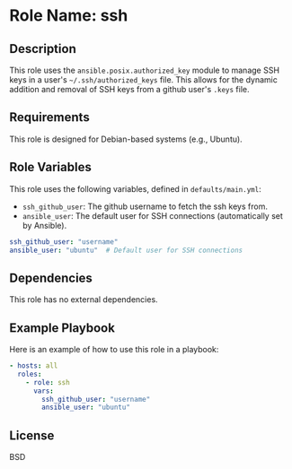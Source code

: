# Role Name: ssh

## Description

This role uses the `ansible.posix.authorized_key` module to manage SSH keys in a user's `~/.ssh/authorized_keys` file. This allows for the dynamic addition and removal of SSH keys from a github user's `.keys` file.

## Requirements

This role is designed for Debian-based systems (e.g., Ubuntu).

## Role Variables

This role uses the following variables, defined in `defaults/main.yml`:

- `ssh_github_user`: The github username to fetch the ssh keys from.
- `ansible_user`: The default user for SSH connections (automatically set by Ansible).

```yaml
ssh_github_user: "username"
ansible_user: "ubuntu"  # Default user for SSH connections
```

## Dependencies

This role has no external dependencies.

## Example Playbook

Here is an example of how to use this role in a playbook:

```yaml
- hosts: all
  roles:
    - role: ssh
      vars:
        ssh_github_user: "username"
        ansible_user: "ubuntu"
```

## License

BSD
